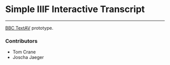 # Simple IIIF Interactive Transcript

---

[BBC TextAV](http://textav.tech) prototype.

### Contributors

- Tom Crane
- Joscha Jaeger
